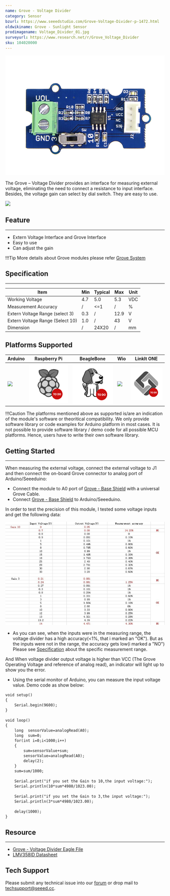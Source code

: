 ```yaml
---
name: Grove - Voltage Divider
category: Sensor
bzurl: https://www.seeedstudio.com/Grove-Voltage-Divider-p-1472.html
oldwikiname: Grove - Sunlight Sensor
prodimagename: Voltage_Divider_01.jpg
surveyurl: https://www.research.net/r/Grove_Voltage_Divider
sku: 104020000
---
```

![](https://github.com/SeeedDocument/Grove-Voltage_Divider/raw/master/img/Voltage_Divider_01.jpg)

The Grove – Voltage Divider provides an interface for measuring external voltage, eliminating the need to connect a resistance to input interface. Besides, the voltage gain can select by dial switch. They are easy to use.

[![](https://github.com/SeeedDocument/Seeed-WiKi/raw/master/docs/images/300px-Get_One_Now_Banner-ragular.png)](https://www.seeedstudio.com/Grove-Voltage-Divider-p-1472.html)


## Feature
---
- Extern Voltage Interface and Grove Interface
- Easy to use
- Can adjust the gain

!!!Tip
    More details about Grove modules please refer [Grove System](http://wiki.seeedstudio.com/Grove_System/)
    
## Specification
---

|Item|	Min	|Typical	|Max	|Unit|
|---|---|---|---|---|
|Working Voltage|	4.7	|5.0|	5.3	|VDC|
|Measurement Accuracy	|/|<=1|/|	 %|
|Extern Voltage Range	(select 3)|	0.3	|/|	12.9|	V|
|Extern Voltage Range (Select 10)|1.0	|/	|43|V|
|Dimension	|/|24X20|/|	mm|

## Platforms Supported

| Arduino                                                                                             | Raspberry Pi                                                                                             | BeagleBone                                                                                      | Wio                                                                                               | LinkIt ONE                                                                                         |
|-----------------------------------------------------------------------------------------------------|----------------------------------------------------------------------------------------------------------|-------------------------------------------------------------------------------------------------|---------------------------------------------------------------------------------------------------|----------------------------------------------------------------------------------------------------|
| ![](https://raw.githubusercontent.com/SeeedDocument/wiki_english/master/docs/images/arduino_logo.jpg) | ![](https://raw.githubusercontent.com/SeeedDocument/wiki_english/master/docs/images/raspberry_pi_logo_n.jpg) | ![](https://raw.githubusercontent.com/SeeedDocument/wiki_english/master/docs/images/bbg_logo_n.jpg) | ![](https://raw.githubusercontent.com/SeeedDocument/wiki_english/master/docs/images/wio_logo.jpg) | ![](https://raw.githubusercontent.com/SeeedDocument/wiki_english/master/docs/images/linkit_logo_n.jpg) |

!!!Caution
    The platforms mentioned above as supported is/are an indication of the module's software or theoritical compatibility. We only provide software library or code examples for Arduino platform in most cases. It is not possible to provide software library / demo code for all possible MCU platforms. Hence, users have to write their own software library.

## Getting Started
---
When measuring the external voltage, connect the external voltage to J1 and then connect the on-board Grove connector to analog port of Arduino/Seeeduino:
- Connect the module to A0 port of [Grove - Base Shield](http://wiki.seeedstudio.com/Base_Shield_V2) with a universal Grove Cable.
- Connect [Grove - Base Shield](http://wiki.seeedstudio.com/Base_Shield_V2) to Arduino/Seeeduino.

In order to test the precision of this module, I tested some voltage inputs and get the following data:

![](https://github.com/SeeedDocument/Grove-Voltage_Divider/raw/master/img/Voltage_Divider_Test_Score.jpg)

- As you can see, when the inputs were in the measuring range, the voltage divider has a high accuracy(<1%, that i marked an "OK"). But as the inputs were not in the range, the accuracy gets low(i marked a "NO") Please see [Specification](http://wiki.seeedstudio.com/Grove-Voltage_Divider/#specification) about the specific measurement range.

And When voltage divider output voltage is higher than VCC (The Grove Operating Voltage and reference of analog read), an indicator will light up to show you the error.

- Using the serial monitor of Arduino, you can measure the input voltage value. Demo code as show below:

```
void setup()
{
    Serial.begin(9600);
}

void loop()
{
    long  sensorValue=analogRead(A0);
    long  sum=0;
    for(int i=0;i<1000;i++)
    {
        sum=sensorValue+sum;
        sensorValue=analogRead(A0);
        delay(2);
    }
    sum=sum/1000;

    Serial.print("if you set the Gain to 10,the input voltage:");
    Serial.println(10*sum*4980/1023.00);

    Serial.print("if you set the Gain to 3,the input voltage:");
    Serial.println(3*sum*4980/1023.00);

    delay(1000);
}
```

## Resource
---
- [Grove - Voltage Divider Eagle File](https://github.com/SeeedDocument/Grove-Voltage_Divider/raw/master/res/Grove-Voltage_Divider_Eagle_File.zip)
- [LMV358ID Datasheet](https://github.com/SeeedDocument/Grove-Voltage_Divider/raw/master/res/LMV358ID_Datasheet.pdf)

## Tech Support
Please submit any technical issue into our [forum](http://forum.seeedstudio.com/) or drop mail to techsupport@seeed.cc. 

